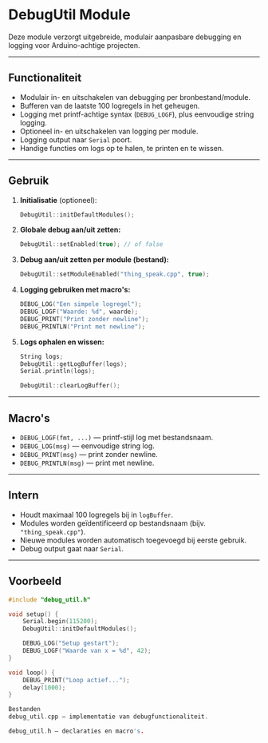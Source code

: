 # DebugUtil Module

Deze module verzorgt uitgebreide, modulair aanpasbare debugging en logging voor Arduino-achtige projecten.

---

## Functionaliteit

- Modulair in- en uitschakelen van debugging per bronbestand/module.
- Bufferen van de laatste 100 logregels in het geheugen.
- Logging met printf-achtige syntax (`DEBUG_LOGF`), plus eenvoudige string logging.
- Optioneel in- en uitschakelen van logging per module.
- Logging output naar `Serial` poort.
- Handige functies om logs op te halen, te printen en te wissen.

---

## Gebruik

1. **Initialisatie** (optioneel):
    ```cpp
    DebugUtil::initDefaultModules();
    ```

2. **Globale debug aan/uit zetten:**
    ```cpp
    DebugUtil::setEnabled(true); // of false
    ```

3. **Debug aan/uit zetten per module (bestand):**
    ```cpp
    DebugUtil::setModuleEnabled("thing_speak.cpp", true);
    ```

4. **Logging gebruiken met macro's:**
    ```cpp
    DEBUG_LOG("Een simpele logregel");
    DEBUG_LOGF("Waarde: %d", waarde);
    DEBUG_PRINT("Print zonder newline");
    DEBUG_PRINTLN("Print met newline");
    ```

5. **Logs ophalen en wissen:**
    ```cpp
    String logs;
    DebugUtil::getLogBuffer(logs);
    Serial.println(logs);

    DebugUtil::clearLogBuffer();
    ```

---

## Macro's

- `DEBUG_LOGF(fmt, ...)` — printf-stijl log met bestandsnaam.
- `DEBUG_LOG(msg)` — eenvoudige string log.
- `DEBUG_PRINT(msg)` — print zonder newline.
- `DEBUG_PRINTLN(msg)` — print met newline.

---

## Intern

- Houdt maximaal 100 logregels bij in `logBuffer`.
- Modules worden geïdentificeerd op bestandsnaam (bijv. `"thing_speak.cpp"`).
- Nieuwe modules worden automatisch toegevoegd bij eerste gebruik.
- Debug output gaat naar `Serial`.

---

## Voorbeeld

```cpp
#include "debug_util.h"

void setup() {
    Serial.begin(115200);
    DebugUtil::initDefaultModules();

    DEBUG_LOG("Setup gestart");
    DEBUG_LOGF("Waarde van x = %d", 42);
}

void loop() {
    DEBUG_PRINT("Loop actief...");
    delay(1000);
}

Bestanden
debug_util.cpp — implementatie van debugfunctionaliteit.

debug_util.h — declaraties en macro's.

